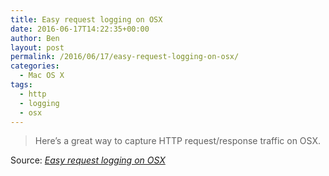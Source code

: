 ```yaml
---
title: Easy request logging on OSX
date: 2016-06-17T14:22:35+00:00
author: Ben
layout: post
permalink: /2016/06/17/easy-request-logging-on-osx/
categories:
  - Mac OS X
tags:
  - http
  - logging
  - osx
---
```

> Here&#8217;s a great way to capture HTTP request/response traffic on OSX.

Source: _[Easy request logging on OSX](http://chrisortman.com/2016/06/16/easy-request-logging-on-osx/)_